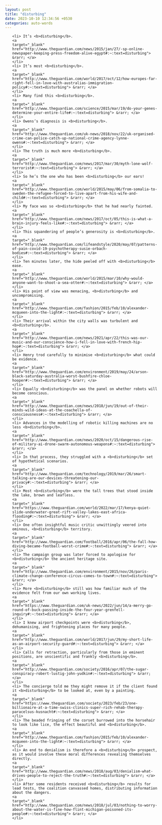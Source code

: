 ```yaml
---
layout: post
title: "disturbing"
date: 2023-10-10 12:34:56 +0530
categories: auto-words
---
```

<ol>

    <li> It’s <b>disturbing</b>.
    <a 
    target="_blank" 
    href="http://www.theguardian.com/news/2015/jan/27/-sp-online-newspaper-keeping-press-freedom-alive-egypt#:~:text=disturbing"> &rarr; </a>
    </li>
    <li> It’s most <b>disturbing</b>.
    <a 
    target="_blank" 
    href="http://www.theguardian.com/world/2017/oct/12/how-europes-far-right-fell-in-love-with-australias-immigration-policy#:~:text=disturbing"> &rarr; </a>
    </li>
    <li> Many find this <b>disturbing</b>.
    <a 
    target="_blank" 
    href="http://www.theguardian.com/science/2015/mar/19/do-your-genes-determine-your-entire-life#:~:text=disturbing"> &rarr; </a>
    </li>
    <li> Owens’s diagnosis is <b>disturbing</b>.
    <a 
    target="_blank" 
    href="http://www.theguardian.com/uk-news/2018/nov/22/uk-organised-crime-can-police-catch-up-national-crime-agency-lynne-owens#:~:text=disturbing"> &rarr; </a>
    </li>
    <li> The truth is much more <b>disturbing</b>.
    <a 
    target="_blank" 
    href="http://www.theguardian.com/news/2017/mar/30/myth-lone-wolf-terrorist#:~:text=disturbing"> &rarr; </a>
    </li>
    <li> So he’s the one who has been <b>disturbing</b> our ears!
    <a 
    target="_blank" 
    href="http://www.theguardian.com/world/2015/may/06/from-somalia-to-sweden-the-refugee-forced-to-live-apart-from-his-wife-and-child#:~:text=disturbing"> &rarr; </a>
    </li>
    <li> My face was so <b>disturbing</b> that he had nearly fainted.
    <a 
    target="_blank" 
    href="http://www.theguardian.com/news/2017/oct/05/this-is-what-a-brain-injury-feels-like#:~:text=disturbing"> &rarr; </a>
    </li>
    <li> This squandering of people’s generosity is <b>disturbing</b>.
    <a 
    target="_blank" 
    href="http://www.theguardian.com/lifeandstyle/2020/may/07/patterns-of-pain-covid-19-psychotherapy-susie-orbach-bodies#:~:text=disturbing"> &rarr; </a>
    </li>
    <li> Ten minutes later, the hide peeled off with <b>disturbing</b> ease.
    <a 
    target="_blank" 
    href="http://www.theguardian.com/world/2015/mar/10/why-would-anyone-want-to-shoot-a-sea-otter#:~:text=disturbing"> &rarr; </a>
    </li>
    <li> His point of view was menacing, <b>disturbing</b> and uncompromising.
    <a 
    target="_blank" 
    href="http://www.theguardian.com/fashion/2015/feb/10/alexander-mcqueen-into-the-light#:~:text=disturbing"> &rarr; </a>
    </li>
    <li> Their arrival within the city walls was turbulent and <b>disturbing</b>.
    <a 
    target="_blank" 
    href="http://www.theguardian.com/news/2021/apr/22/this-was-our-music-and-our-conscience-how-i-fell-in-love-with-french-hip-hop#:~:text=disturbing"> &rarr; </a>
    </li>
    <li> Henry trod carefully to minimise <b>disturbing</b> what could be evidence.
    <a 
    target="_blank" 
    href="http://www.theguardian.com/environment/2019/may/24/arson-black-saturday-australia-worst-bushfire-chloe-hooper#:~:text=disturbing"> &rarr; </a>
    </li>
    <li> Equally <b>disturbing</b> was the panel on whether robots will become conscious.
    <a 
    target="_blank" 
    href="http://www.theguardian.com/news/2018/jun/19/out-of-their-minds-wild-ideas-at-the-coachella-of-consciousness#:~:text=disturbing"> &rarr; </a>
    </li>
    <li> Advances in the modelling of robotic killing machines are no less <b>disturbing</b>.
    <a 
    target="_blank" 
    href="http://www.theguardian.com/news/2020/oct/15/dangerous-rise-of-military-ai-drone-swarm-autonomous-weapons#:~:text=disturbing"> &rarr; </a>
    </li>
    <li> In that process, they struggled with a <b>disturbing</b> set of hypothetical scenarios.
    <a 
    target="_blank" 
    href="http://www.theguardian.com/technology/2019/mar/26/smart-talking-are-our-devices-threatening-our-privacy#:~:text=disturbing"> &rarr; </a>
    </li>
    <li> Most <b>disturbing</b> were the tall trees that stood inside the lake, brown and leafless.
    <a 
    target="_blank" 
    href="https://www.theguardian.com/world/2022/mar/17/kenya-quiet-slide-underwater-great-rift-valley-lakes-east-africa-flooding#:~:text=disturbing"> &rarr; </a>
    </li>
    <li> One often insightful music critic unwittingly veered into ominous, <b>disturbing</b> territory.
    <a 
    target="_blank" 
    href="http://www.theguardian.com/football/2016/apr/06/the-fall-how-diving-became-football-worst-crime#:~:text=disturbing"> &rarr; </a>
    </li>
    <li> The campaign group was later forced to apologise for <b>disturbing</b> the ancient heritage site.
    <a 
    target="_blank" 
    href="http://www.theguardian.com/environment/2015/nov/26/paris-climate-change-conference-circus-comes-to-town#:~:text=disturbing"> &rarr; </a>
    </li>
    <li> More <b>disturbing</b> still was how familiar much of the evidence felt from our own working lives.
    <a 
    target="_blank" 
    href="https://www.theguardian.com/uk-news/2022/jun/14/a-merry-go-round-of-buck-passing-inside-the-four-year-grenfell-inquiry#:~:text=disturbing"> &rarr; </a>
    </li>
    <li> I knew airport checkpoints were <b>disturbing</b>, dehumanising, and frightening places for many people.
    <a 
    target="_blank" 
    href="http://www.theguardian.com/world/2017/jun/29/my-short-life-as-an-airport-security-guard#:~:text=disturbing"> &rarr; </a>
    </li>
    <li> Calls for retraction, particularly from those in eminent positions, are unscientific and frankly <b>disturbing</b>.
    <a 
    target="_blank" 
    href="http://www.theguardian.com/society/2016/apr/07/the-sugar-conspiracy-robert-lustig-john-yudkin#:~:text=disturbing"> &rarr; </a>
    </li>
    <li> The concierge told me they might remove it if the client found it <b>disturbing</b> to be looked at, even by a painting.
    <a 
    target="_blank" 
    href="https://www.theguardian.com/society/2023/feb/23/one-billionaire-at-a-time-swiss-clinics-super-rich-rehab-therapy-paracelsus-kusnacht#:~:text=disturbing"> &rarr; </a>
    </li>
    <li> The beaded fringing of the corset burrowed into the horsehair to look like lice, the effect beautiful and <b>disturbing</b>.
    <a 
    target="_blank" 
    href="http://www.theguardian.com/fashion/2015/feb/10/alexander-mcqueen-into-the-light#:~:text=disturbing"> &rarr; </a>
    </li>
    <li> An end to denialism is therefore a <b>disturbing</b> prospect, as it would involve these moral differences revealing themselves directly.
    <a 
    target="_blank" 
    href="http://www.theguardian.com/news/2018/aug/03/denialism-what-drives-people-to-reject-the-truth#:~:text=disturbing"> &rarr; </a>
    </li>
    <li> After some residents received <b>disturbing</b> results for lead tests, the coalition canvassed homes, distributing information about the dangers.
    <a 
    target="_blank" 
    href="http://www.theguardian.com/news/2018/jul/03/nothing-to-worry-about-the-water-is-fine-how-flint-michigan-poisoned-its-people#:~:text=disturbing"> &rarr; </a>
    </li>
